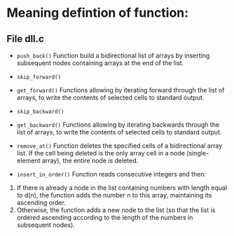 # Meaning defintion of function:

## File dll.c

+ `push_back()`
Function  build a bidirectional list of arrays by inserting subsequent nodes containing arrays at the end of the list.

+ `skip_forward()`
+ `get_forward()`
Functions allowing by iterating forward through the list of arrays, to write the contents of selected cells to standard output.

+ `skip_backward()`
+ `get_backward()`
Functions allowing by iterating backwards through the list of arrays, to write the contents of selected cells to standard output.

+ `remove_at()`
Function deletes the specified cells of a bidirectional array list. If the cell being deleted is the only array cell in a node (single-element array), the entire node is deleted.

+ `insert_in_order()`
Function reads consecutive integers and then:
1. If there is already a node in the list containing numbers with length equal to d(n), the function adds the number n to this array, maintaining its ascending order.
2. Otherwise, the function adds a new node to the list (so that the list is ordered ascending according to the length of the numbers in subsequent nodes).









